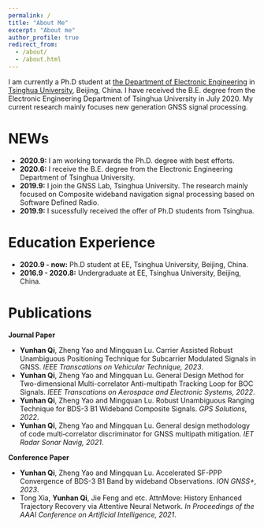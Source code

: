 ```yaml
---
permalink: /
title: "About Me"
excerpt: "About me"
author_profile: true
redirect_from: 
  - /about/
  - /about.html
---
```


I am currently a Ph.D student at [the Department of Electronic Engineering](https://www.tsinghua.edu.cn/publish/eeen/index.html) in [Tsinghua University](https://www.tsinghua.edu.cn/publish/thu2018en/index.html), Beijing, China. I have received the B.E. degree from the Electronic Engineering Department of Tsinghua University in July 2020. My current research mainly focuses new generation GNSS signal processing.


NEWs
======

* **2020.9:** I am working torwards the Ph.D. degree with best efforts.
* **2020.6:** I receive the B.E. degree from the Electronic Engineering Department of Tsinghua University.
* **2019.9:** I join the GNSS Lab, Tsinghua University. The research mainly focused on Composite wideband navigation signal processing based on Software Defined Radio.
* **2019.9:** I sucessfully received the offer of Ph.D students from Tsinghua.

Education Experience
======
* **2020.9 - now:** Ph.D student at EE, Tsinghua University, Beijing, China.
* **2016.9 - 2020.8:** Undergraduate at EE, Tsinghua University, Beijing, China.

Publications
======
**Journal Paper**
* **Yunhan Qi**, Zheng Yao and Mingquan Lu. Carrier Assisted Robust Unambiguous Positioning Technique for Subcarrier Modulated Signals in GNSS. *IEEE Transcations on Vehicular Technique, 2023*.
* **Yunhan Qi**, Zheng Yao and Mingquan Lu. General Design Method for Two-dimensional Multi-correlator Anti-multipath Tracking Loop for BOC Signals. *IEEE Transcations on Aerospace and Electronic Systems, 2022*.
* **Yunhan Qi**, Zheng Yao and Mingquan Lu. Robust Unambiguous Ranging Technique for BDS-3 B1 Wideband Composite Signals. *GPS Solutions, 2022*.
* **Yunhan Qi**, Zheng Yao and Mingquan Lu. General design methodology of code multi‐correlator discriminator for GNSS multipath mitigation. *IET Radar Sonar Navig, 2021*.

**Conference Paper**
* **Yunhan Qi**, Zheng Yao and Mingquan Lu. Accelerated SF-PPP Convergence of BDS-3 B1 Band by wideband Observations. *ION GNSS+, 2023*.
* Tong Xia, **Yunhan Qi**, Jie Feng and etc. AttnMove: History Enhanced Trajectory Recovery via Attentive Neural Network. *In Proceedings of the AAAI Conference on Artificial Intelligence, 2021*.
